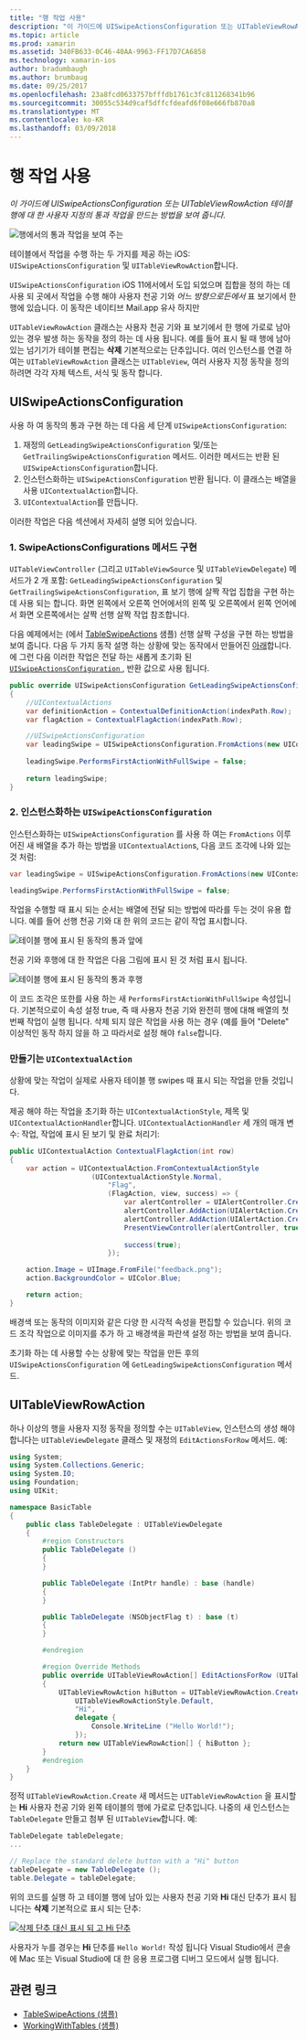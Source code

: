 ```yaml
---
title: "행 작업 사용"
description: "이 가이드에 UISwipeActionsConfiguration 또는 UITableViewRowAction 테이블 행에 대 한 사용자 지정의 통과 작업을 만드는 방법을 보여 줍니다."
ms.topic: article
ms.prod: xamarin
ms.assetid: 340FB633-0C46-40AA-9963-FF17D7CA6858
ms.technology: xamarin-ios
author: bradumbaugh
ms.author: brumbaug
ms.date: 09/25/2017
ms.openlocfilehash: 23a8fcd0633757bfffdb1761c3fc811268341b96
ms.sourcegitcommit: 30055c534d9caf5dffcfdeafd6f08e666fb870a8
ms.translationtype: MT
ms.contentlocale: ko-KR
ms.lasthandoff: 03/09/2018
---
```

# <a name="working-with-row-actions"></a>행 작업 사용

_이 가이드에 UISwipeActionsConfiguration 또는 UITableViewRowAction 테이블 행에 대 한 사용자 지정의 통과 작업을 만드는 방법을 보여 줍니다._

![행에서의 통과 작업을 보여 주는](row-action-images/action02.png)

테이블에서 작업을 수행 하는 두 가지를 제공 하는 iOS: `UISwipeActionsConfiguration` 및 `UITableViewRowAction`합니다.

`UISwipeActionsConfiguration` iOS 11에서에서 도입 되었으며 집합을 정의 하는 데 사용 되 곳에서 작업을 수행 해야 사용자 천공 기와 _어느 방향으로든에서_ 표 보기에서 한 행에 있습니다. 이 동작은 네이티브 Mail.app 유사 하지만 

`UITableViewRowAction` 클래스는 사용자 천공 기와 표 보기에서 한 행에 가로로 남아 있는 경우 발생 하는 동작을 정의 하는 데 사용 됩니다.
예를 들어 표시 될 때 행에 남아 있는 넘기기가 테이블 편집는 **삭제** 기본적으로는 단추입니다. 여러 인스턴스를 연결 하 여는 `UITableViewRowAction` 클래스는 `UITableView`, 여러 사용자 지정 동작을 정의 하려면 각각 자체 텍스트, 서식 및 동작 합니다.


## <a name="uiswipeactionsconfiguration"></a>UISwipeActionsConfiguration

사용 하 여 동작의 통과 구현 하는 데 다음 세 단계 `UISwipeActionsConfiguration`:

1. 재정의 `GetLeadingSwipeActionsConfiguration` 및/또는 `GetTrailingSwipeActionsConfiguration` 메서드. 이러한 메서드는 반환 된 `UISwipeActionsConfiguration`합니다. 
2. 인스턴스화하는 `UISwipeActionsConfiguration` 반환 됩니다. 이 클래스는 배열을 사용 `UIContextualAction`합니다.
3. `UIContextualAction`를 만듭니다.

이러한 작업은 다음 섹션에서 자세히 설명 되어 있습니다.

### <a name="1-implementing-the-swipeactionsconfigurations-methods"></a>1. SwipeActionsConfigurations 메서드 구현

`UITableViewController` (그리고 `UITableViewSource` 및 `UITableViewDelegate`) 메서드가 2 개 포함: `GetLeadingSwipeActionsConfiguration` 및 `GetTrailingSwipeActionsConfiguration`, 표 보기 행에 살짝 작업 집합을 구현 하는 데 사용 되는 합니다. 화면 왼쪽에서 오른쪽 언어에서의 왼쪽 및 오른쪽에서 왼쪽 언어에서 화면 오른쪽에서는 살짝 선행 살짝 작업 참조합니다. 

다음 예제에서는 (에서 [TableSwipeActions](https://developer.xamarin.com/samples/monotouch/TableSwipeActions) 샘플) 선행 살짝 구성을 구현 하는 방법을 보여 줍니다. 다음 두 가지 동작 설명 하는 상황에 맞는 동작에서 만들어진 [아래](#create-uicontextualaction)합니다. 에 그런 다음 이러한 작업은 전달 하는 새롭게 초기화 된 [ `UISwipeActionsConfiguration` ](#create-uiswipeactionsconfigurations), 반환 값으로 사용 됩니다.


```csharp
public override UISwipeActionsConfiguration GetLeadingSwipeActionsConfiguration(UITableView tableView, NSIndexPath indexPath)
{
    //UIContextualActions
    var definitionAction = ContextualDefinitionAction(indexPath.Row);
    var flagAction = ContextualFlagAction(indexPath.Row);

    //UISwipeActionsConfiguration
    var leadingSwipe = UISwipeActionsConfiguration.FromActions(new UIContextualAction[] { flagAction, definitionAction });
    
    leadingSwipe.PerformsFirstActionWithFullSwipe = false;
    
    return leadingSwipe;
}  
```

<a name="create-uiswipeactionsconfigurations" />

### <a name="2-instantiate-a-uiswipeactionsconfiguration"></a>2. 인스턴스화하는 `UISwipeActionsConfiguration`

인스턴스화하는 `UISwipeActionsConfiguration` 를 사용 하 여는 `FromActions` 이루어진 새 배열을 추가 하는 방법을 `UIContextualAction`s, 다음 코드 조각에 나와 있는 것 처럼:

```csharp
var leadingSwipe = UISwipeActionsConfiguration.FromActions(new UIContextualAction[] { flagAction, definitionAction })

leadingSwipe.PerformsFirstActionWithFullSwipe = false;
```

작업을 수행할 때 표시 되는 순서는 배열에 전달 되는 방법에 따라를 두는 것이 유용 합니다. 예를 들어 선행 천공 기와 대 한 위의 코드는 같이 작업 표시합니다.

![테이블 행에 표시 된 동작의 통과 앞에](row-action-images/action03.png)

천공 기와 후행에 대 한 작업은 다음 그림에 표시 된 것 처럼 표시 됩니다.

![테이블 행에 표시 된 동작의 통과 후행](row-action-images/action04.png)

이 코드 조각은 또한를 사용 하는 새 `PerformsFirstActionWithFullSwipe` 속성입니다. 기본적으로이 속성 설정 true, 즉 때 사용자 천공 기와 완전히 행에 대해 배열의 첫 번째 작업이 실행 됩니다. 삭제 되지 않은 작업을 사용 하는 경우 (예를 들어 "Delete" 이상적인 동작 하지 않을 하 고 따라서로 설정 해야 `false`합니다.

<a name="create-uicontextualaction" />

### <a name="create-a-uicontextualaction"></a>만들기는 `UIContextualAction`

상황에 맞는 작업이 실제로 사용자 테이블 행 swipes 때 표시 되는 작업을 만들 것입니다.

제공 해야 하는 작업을 초기화 하는 `UIContextualActionStyle`, 제목 및 `UIContextualActionHandler`합니다. `UIContextualActionHandler` 세 개의 매개 변수: 작업, 작업에 표시 된 보기 및 완료 처리기:

```csharp
public UIContextualAction ContextualFlagAction(int row)
{
    var action = UIContextualAction.FromContextualActionStyle
                    (UIContextualActionStyle.Normal,
                        "Flag",
                        (FlagAction, view, success) => {
                            var alertController = UIAlertController.Create($"Report {words[row]}?", "", UIAlertControllerStyle.Alert);
                            alertController.AddAction(UIAlertAction.Create("Cancel", UIAlertActionStyle.Cancel, null)); 
                            alertController.AddAction(UIAlertAction.Create("Yes", UIAlertActionStyle.Destructive, null));
                            PresentViewController(alertController, true, null);
                            
                            success(true);
                        });

    action.Image = UIImage.FromFile("feedback.png");
    action.BackgroundColor = UIColor.Blue;

    return action;
}
```

배경색 또는 동작의 이미지와 같은 다양 한 시각적 속성을 편집할 수 있습니다. 위의 코드 조각 작업으로 이미지를 추가 하 고 배경색을 파란색 설정 하는 방법을 보여 줍니다.

초기화 하는 데 사용할 수는 상황에 맞는 작업을 만든 후의 `UISwipeActionsConfiguration` 에 `GetLeadingSwipeActionsConfiguration` 메서드.

## <a name="uitableviewrowaction"></a>UITableViewRowAction

하나 이상의 행을 사용자 지정 동작을 정의할 수는 `UITableView`, 인스턴스의 생성 해야 합니다는 `UITableViewDelegate` 클래스 및 재정의 `EditActionsForRow` 메서드. 예:

```csharp
using System;
using System.Collections.Generic;
using System.IO;
using Foundation;
using UIKit;

namespace BasicTable
{
    public class TableDelegate : UITableViewDelegate
    {
        #region Constructors
        public TableDelegate ()
        {
        }

        public TableDelegate (IntPtr handle) : base (handle)
        {
        }

        public TableDelegate (NSObjectFlag t) : base (t)
        {
        }

        #endregion

        #region Override Methods
        public override UITableViewRowAction[] EditActionsForRow (UITableView tableView, NSIndexPath indexPath)
        {
            UITableViewRowAction hiButton = UITableViewRowAction.Create (
                UITableViewRowActionStyle.Default,
                "Hi",
                delegate {
                    Console.WriteLine ("Hello World!");
                });
            return new UITableViewRowAction[] { hiButton };
        }
        #endregion
    }
}
```

정적 `UITableViewRowAction.Create` 새 메서드는 `UITableViewRowAction` 을 표시할는 **Hi** 사용자 천공 기와 왼쪽 테이블의 행에 가로로 단추입니다. 나중의 새 인스턴스는 `TableDelegate` 만들고 첨부 된 `UITableView`합니다. 예:

```csharp
TableDelegate tableDelegate;
...

// Replace the standard delete button with a "Hi" button
tableDelegate = new TableDelegate ();
table.Delegate = tableDelegate;

```

위의 코드를 실행 하 고 테이블 행에 남아 있는 사용자 천공 기와 **Hi** 대신 단추가 표시 됩니다는 **삭제** 기본적으로 표시 되는 단추:

[![](row-action-images/action01.png "삭제 단추 대신 표시 되 고 Hi 단추")](row-action-images/action01.png#lightbox)

사용자가 누를 경우는 **Hi** 단추를 `Hello World!` 작성 됩니다 Visual Studio에서 콘솔에 Mac 또는 Visual Studio에 대 한 응용 프로그램 디버그 모드에서 실행 됩니다.



## <a name="related-links"></a>관련 링크

- [TableSwipeActions (샘플)](https://developer.xamarin.com/samples/monotouch/TableSwipeActions)
- [WorkingWithTables (샘플)](https://developer.xamarin.com/samples/monotouch/WorkingWithTables)
